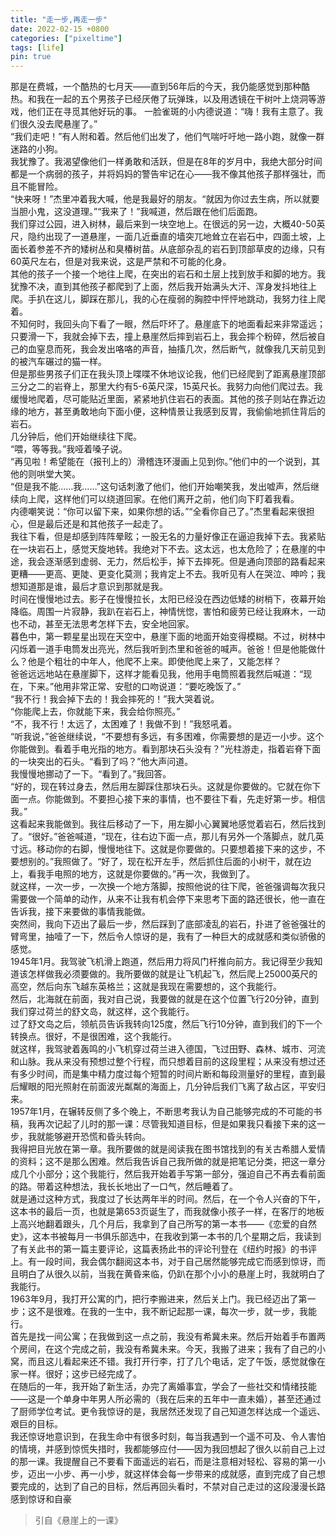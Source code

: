 ```yaml
---
title: "走一步,再走一步"
date: 2022-02-15 +0800
categories: ["pixeltime"]
tags: [life]
pin: true
---
```



那是在费城，一个酷热的七月天——直到56年后的今天，我仍能感觉到那种酷热。和我在一起的五个男孩子已经厌倦了玩弹珠，以及用透镜在干树叶上烧洞等游戏，他们正在寻觅其他好玩的事。
一脸雀斑的小内德说道：“嗨！我有主意了。我们很久没去爬悬崖了。”  
“我们走吧！”有人附和着。然后他们出发了，他们气喘吁吁地一路小跑，就像一群迷路的小狗。  
我犹豫了。我渴望像他们一样勇敢和活跃，但是在8年的岁月中，我绝大部分时间都是一个病弱的孩子，并将妈妈的警告牢记在心——我不像其他孩子那样强壮，而且不能冒险。  
“快来呀！”杰里冲着我大喊，他是我最好的朋友。“就因为你过去生病，所以就要当胆小鬼，这没道理。”“我来了！”我喊道，然后跟在他们后面跑。  
我们穿过公园，进入树林，最后来到一块空地上。在很远的另一边，大概40-50英尺，隐约出现了一道悬崖，一面几近垂直的墙突兀地耸立在岩石中，四面土坡，上面长着参差不齐的矮树丛和臭椿树苗。从底部杂乱的岩石到顶部草皮的边缘，只有60英尺左右，但是对我来说，这是严禁和不可能的化身。  
其他的孩子一个接一个地往上爬，在突出的岩石和土层上找到放手和脚的地方。我犹豫不决，直到其他孩子都爬到了上面，然后我开始满头大汗、浑身发抖地往上爬。手扒在这儿，脚踩在那儿，我的心在瘦弱的胸腔中怦怦地跳动，我努力往上爬着。  
不知何时，我回头向下看了一眼，然后吓坏了。悬崖底下的地面看起来非常遥远；只要滑一下，我就会掉下去，撞上悬崖然后摔到岩石上，我会摔个粉碎，然后被自己的血窒息而死，我会发出咯咯的声音，抽搐几次，然后断气，就像我几天前见到的被汽车碾过的猫一样。  
但是那些男孩子们正在我头顶上喋喋不休地议论我，他们已经爬到了距离悬崖顶部三分之二的岩脊上，那里大约有5-6英尺深，15英尺长。我努力向他们爬过去。我缓慢地爬着，尽可能贴近里面，紧紧地扒住岩石的表面。其他的孩子则站在靠近边缘的地方，甚至勇敢地向下面小便，这种情景让我感到反胃，我偷偷地抓住背后的岩石。  
几分钟后，他们开始继续往下爬。  
“喂，等等我。”我哑着嗓子说。  
“再见啦！希望能在（报刊上的）滑稽连环漫画上见到你。”他们中的一个说到，其他的则哄堂大笑。  
“但是我不能……我……”这句话刺激了他们，他们开始嘲笑我，发出嘘声，然后继续向上爬，这样他们可以绕道回家。在他们离开之前，他们向下盯着我看。  
内德嘲笑说：“你可以留下来，如果你想的话。”“全看你自己了。”杰里看起来很担心，但是最后还是和其他孩子一起走了。  
我往下看，但是却感到阵阵晕眩；一股无名的力量好像正在逼迫我掉下去。我紧贴在一块岩石上，感觉天旋地转。我绝对下不去。这太远，也太危险了；在悬崖的中途，我会逐渐感到虚弱、无力，然后松手，掉下去摔死。但是通向顶部的路看起来更糟——更高、更陡、更变化莫测；我肯定上不去。我听见有人在哭泣、呻吟；我想知道那是谁，最后才意识到那就是我。  
时间在慢慢地过去。影子在慢慢拉长，太阳已经没在西边低矮的树梢下，夜幕开始降临。周围一片寂静，我趴在岩石上，神情恍惚，害怕和疲劳已经让我麻木，一动也不动，甚至无法思考怎样下去，安全地回家。  
暮色中，第一颗星星出现在天空中，悬崖下面的地面开始变得模糊。不过，树林中闪烁着一道手电筒发出亮光，然后我听到杰里和爸爸的喊声。爸爸！但是他能做什么？他是个粗壮的中年人，他爬不上来。即使他爬上来了，又能怎样？  
爸爸远远地站在悬崖脚下，这样才能看见我，他用手电筒照着我然后喊道：“现在，下来。”他用非常正常、安慰的口吻说道：“要吃晚饭了。”  
“我不行！我会掉下去的！我会摔死的！”我大哭着说。  
“你能爬上去，你就能下来，我会给你照亮。”  
“不，我不行！太远了，太困难了！我做不到！”我怒吼着。  
“听我说，”爸爸继续说，“不要想有多远，有多困难，你需要想的是迈一小步。这个你能做到。看着手电光指的地方。看到那块石头没有？”光柱游走，指着岩脊下面的一块突出的石头。“看到了吗？”他大声问道。  
我慢慢地挪动了一下。“看到了。”我回答。  
“好的，现在转过身去，然后用左脚踩住那块石头。这就是你要做的。它就在你下面一点。你能做到。不要担心接下来的事情，也不要往下看，先走好第一步。相信我。”  
这看起来我能做到。我往后移动了一下，用左脚小心翼翼地感觉着岩石，然后找到了。“很好。”爸爸喊道，“现在，往右边下面一点，那儿有另外一个落脚点，就几英寸远。移动你的右脚，慢慢地往下。这就是你要做的。只要想着接下来的这步，不要想别的。”我照做了。“好了，现在松开左手，然后抓住后面的小树干，就在边上，看我手电照的地方，这就是你要做的。”再一次，我做到了。  
就这样，一次一步，一次换一个地方落脚，按照他说的往下爬，爸爸强调每次我只需要做一个简单的动作，从来不让我有机会停下来思考下面的路还很长，他一直在告诉我，接下来要做的事情我能做。  
突然间，我向下迈出了最后一步，然后踩到了底部凌乱的岩石，扑进了爸爸强壮的臂弯里，抽噎了一下，然后令人惊讶的是，我有了一种巨大的成就感和类似骄傲的感觉。  
1945年1月。我驾驶飞机滑上跑道，然后用力将风门杆推向前方。我记得至少我知道该怎样做我必须要做的。我所要做的就是让飞机起飞，然后爬上25000英尺的高空，然后向东飞越东英格兰；这就是我现在需要想的，这个我能行。  
然后，北海就在前面，我对自己说，我要做的就是在这个位置飞行20分钟，直到我们穿过荷兰的舒文岛，就这样，这个我能行。  
过了舒文岛之后，领航员告诉我转向125度，然后飞行10分钟，直到我们的下一个转换点。很好，不是很困难，这个我能行。  
就这样，我驾驶着轰鸣的小飞机穿过荷兰进入德国，飞过田野、森林、城市、河流和山脉。我从来没有预想过整个行程，而只想着目前的这段里程；从来没有想过还有多少时间，而是集中精力度过每个短暂的时间片断和每段测量好的里程，直到最后耀眼的阳光照射在前面波光粼粼的海面上，几分钟后我们飞离了敌占区，平安归来。  
1957年1月，在辗转反侧了多个晚上，不断思考我认为自己能够完成的不可能的书稿，我再次记起了儿时的那一课：尽管我知道目标，但是如果我只看接下来的这一步，我就能够避开恐慌和昏头转向。  
我得把目光放在第一章。我所要做的就是阅读我在图书馆找到的有关古希腊人爱情的资料；这不是那么困难。然后我告诉自己我所做的就是把笔记分类，把这一章分成几个小部分；这个我能行，然后我开始着手写第一部分，强迫自己不再去看前面的路。带着这种想法，我长长地出了一口气，然后睡着了。  
就是通过这种方式，我度过了长达两年半的时间。然后，在一个令人兴奋的下午，这本书的最后一页，也就是第653页诞生了，而我就像小孩子一样，在客厅的地板上高兴地翻着跟头，几个月后，我拿到了自己所写的第一本书——《恋爱的自然史》，这本书被每月一书俱乐部选中，在我收到第一本书的几个星期之后，我读到了有关此书的第一篇主要评论，这篇表扬此书的评论刊登在《纽约时报》的书评上。有一段时间，我会偶尔翻阅这本书，对于自己居然能够完成它而感到惊讶，而且明白了从很久以前，当我在黄昏来临，仍趴在那个小小的悬崖上时，我就明白了我能行。  
1963年9月，我打开公寓的门，把行李搬进来，然后关上门。我已经迈出了第一步；这不是很难。在我的一生中，我不断记起那一课，每次一步，就一步，我能行。  
首先是找一间公寓；在我做到这一点之前，我没有希冀未来。然后开始着手布置两个房间，在这个完成之前，我没有希冀未来。今天，我搬了进来；我有了自己的小窝，而且这儿看起来还不错。我打开行李，打了几个电话，定了午饭，感觉就像在家一样。很好；这步已经完成了。  
在随后的一年，我开始了新生活，办完了离婚事宜，学会了一些社交和情绪技能——这是一个单身中年男人所必需的（我在后来的五年中一直未婚），甚至还通过了厨师学位考试。更令我惊讶的是，我居然还发现了自己知道怎样达成一个遥远、艰巨的目标。  
我还惊讶地意识到，在我生命中有很多时刻，每当我遇到一个遥不可及、令人害怕的情境，并感到惊慌失措时，我都能够应付——因为我回想起了很久以前自己上过的那一课。我提醒自己不要看下面遥远的岩石，而是注意相对轻松、容易的第一小步，迈出一小步、再一小步，就这样体会每一步带来的成就感，直到完成了自己想要完成的，达到了自己的目标，然后再回头看时，不禁对自己走过的这段漫漫长路感到惊讶和自豪  



> 引自《悬崖上的一课》